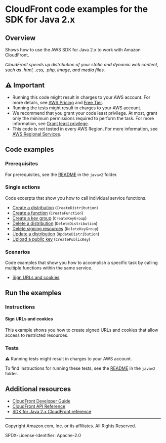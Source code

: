 # CloudFront code examples for the SDK for Java 2.x

## Overview

Shows how to use the AWS SDK for Java 2.x to work with Amazon CloudFront.

<!--custom.overview.start-->
<!--custom.overview.end-->

_CloudFront speeds up distribution of your static and dynamic web content, such as .html, .css, .php, image, and media files._

## ⚠ Important

* Running this code might result in charges to your AWS account. For more details, see [AWS Pricing](https://aws.amazon.com/pricing/) and [Free Tier](https://aws.amazon.com/free/).
* Running the tests might result in charges to your AWS account.
* We recommend that you grant your code least privilege. At most, grant only the minimum permissions required to perform the task. For more information, see [Grant least privilege](https://docs.aws.amazon.com/IAM/latest/UserGuide/best-practices.html#grant-least-privilege).
* This code is not tested in every AWS Region. For more information, see [AWS Regional Services](https://aws.amazon.com/about-aws/global-infrastructure/regional-product-services).

<!--custom.important.start-->
<!--custom.important.end-->

## Code examples

### Prerequisites

For prerequisites, see the [README](../../README.md#Prerequisites) in the `javav2` folder.


<!--custom.prerequisites.start-->
<!--custom.prerequisites.end-->

### Single actions

Code excerpts that show you how to call individual service functions.

- [Create a distribution](src/main/java/com/example/cloudfront/CreateDistribution.java#L11) (`CreateDistribution`)
- [Create a function](src/main/java/com/example/cloudfront/CreateFunction.java#L12) (`CreateFunction`)
- [Create a key group](src/main/java/com/example/cloudfront/CreateKeyGroup.java#L11) (`CreateKeyGroup`)
- [Delete a distribution](src/main/java/com/example/cloudfront/DeleteDistribution.java#L11) (`DeleteDistribution`)
- [Delete signing resources](src/main/java/com/example/cloudfront/DeleteSigningResources.java#L11) (`DeleteKeyGroup`)
- [Update a distribution](src/main/java/com/example/cloudfront/ModifyDistribution.java#L12) (`UpdateDistribution`)
- [Upload a public key](src/main/java/com/example/cloudfront/CreatePublicKey.java#L11) (`CreatePublicKey`)

### Scenarios

Code examples that show you how to accomplish a specific task by calling multiple
functions within the same service.

- [Sign URLs and cookies](src/main/java/com/example/cloudfront/CreateCannedPolicyRequest.java)


<!--custom.examples.start-->
<!--custom.examples.end-->

## Run the examples

### Instructions


<!--custom.instructions.start-->
<!--custom.instructions.end-->



#### Sign URLs and cookies

This example shows you how to create signed URLs and cookies that allow access to restricted resources.


<!--custom.scenario_prereqs.cloudfront_CloudFrontUtilities.start-->
<!--custom.scenario_prereqs.cloudfront_CloudFrontUtilities.end-->


<!--custom.scenarios.cloudfront_CloudFrontUtilities.start-->
<!--custom.scenarios.cloudfront_CloudFrontUtilities.end-->

### Tests

⚠ Running tests might result in charges to your AWS account.


To find instructions for running these tests, see the [README](../../README.md#Tests)
in the `javav2` folder.



<!--custom.tests.start-->
<!--custom.tests.end-->

## Additional resources

- [CloudFront Developer Guide](https://docs.aws.amazon.com/AmazonCloudFront/latest/DeveloperGuide/Introduction.html)
- [CloudFront API Reference](https://docs.aws.amazon.com/cloudfront/latest/APIReference/Welcome.html)
- [SDK for Java 2.x CloudFront reference](https://sdk.amazonaws.com/java/api/latest/software/amazon/awssdk/services/cloudfront/package-summary.html)

<!--custom.resources.start-->
<!--custom.resources.end-->

---

Copyright Amazon.com, Inc. or its affiliates. All Rights Reserved.

SPDX-License-Identifier: Apache-2.0